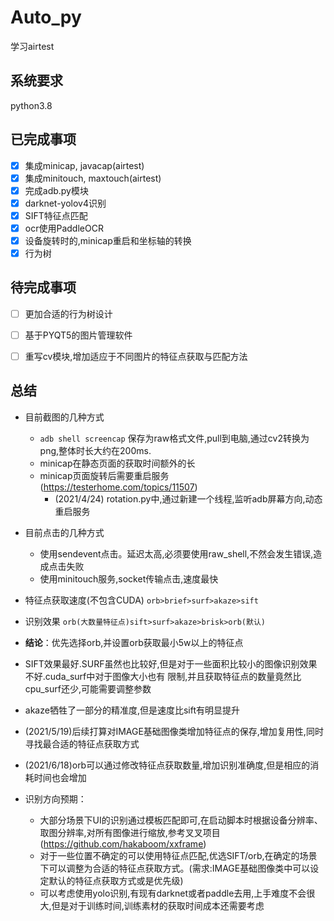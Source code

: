 # Auto_py
学习airtest

## 系统要求
python3.8


## 已完成事项
- [x] 集成minicap, javacap(airtest)
- [x] 集成minitouch, maxtouch(airtest)
- [x] 完成adb.py模块
- [x] darknet-yolov4识别
- [x] SIFT特征点匹配
- [x] ocr使用PaddleOCR
- [x] 设备旋转时的,minicap重启和坐标轴的转换
- [x] 行为树

## 待完成事项
- [ ]  更加合适的行为树设计
- [ ]  基于PYQT5的图片管理软件
- [ ]  重写cv模块,增加适应于不同图片的特征点获取与匹配方法

  
## 总结
- 目前截图的几种方式
  - `adb shell screencap` 保存为raw格式文件,pull到电脑,通过cv2转换为png,整体时长大约在200ms.
  - minicap在静态页面的获取时间额外的长
  - minicap页面旋转后需要重启服务 (https://testerhome.com/topics/11507)
    - (2021/4/24) rotation.py中,通过新建一个线程,监听adb屏幕方向,动态重启服务 

- 目前点击的几种方式
  - 使用sendevent点击。延迟太高,必须要使用raw_shell,不然会发生错误,造成点击失败
  - 使用minitouch服务,socket传输点击,速度最快
  
- 特征点获取速度(不包含CUDA)
  `orb>brief>surf>akaze>sift`
  
- 识别效果
  `orb(大数量特征点)sift>surf>akaze>brisk>orb(默认)`
- **结论**：优先选择orb,并设置orb获取最小5w以上的特征点
- SIFT效果最好.SURF虽然也比较好,但是对于一些面积比较小的图像识别效果不好.cuda_surf中对于图像大小也有
限制,并且获取特征点的数量竟然比cpu_surf还少,可能需要调整参数
- akaze牺牲了一部分的精准度,但是速度比sift有明显提升
- (2021/5/19)后续打算对IMAGE基础图像类增加特征点的保存,增加复用性,同时寻找最合适的特征点获取方式
- (2021/6/18)orb可以通过修改特征点获取数量,增加识别准确度,但是相应的消耗时间也会增加
- 识别方向预期：
  - 大部分场景下UI的识别通过模板匹配即可,在启动脚本时根据设备分辨率、取图分辨率,对所有图像进行缩放,参考叉叉项目(https://github.com/hakaboom/xxframe)
  - 对于一些位置不确定的可以使用特征点匹配,优选SIFT/orb,在确定的场景下可以调整为合适的特征点获取方式。(需求:IMAGE基础图像类中可以设定默认的特征点获取方式或是优先级)
  - 可以考虑使用yolo识别,有现有darknet或者paddle去用,上手难度不会很大,但是对于训练时间,训练素材的获取时间成本还需要考虑
